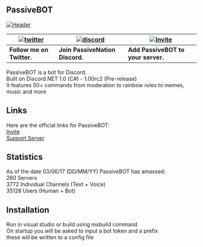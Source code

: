 ## PassiveBOT
[![Header](http://passivenation.com/images/Banner3.png)](http://www.passivenation.com/)

| [![twitter](https://cdn.discordapp.com/attachments/155726317222887425/252192520094613504/twiter_banner.JPG)](https://twitter.com/PassiveModding) | [![discord](https://cdn.discordapp.com/attachments/266240393639755778/281920766490968064/discord.png)](https://discord.gg/ZKXqt2a) | [![Invite](https://i.gyazo.com/3add2fb3dc485cd6e9e5eca315fcba17.png)](https://discordapp.com/oauth2/authorize?client_id=234112036701863936&scope=bot&permissions=2146958591)
| --- | --- | --- |
| **Follow me on Twitter.** | **Join PassiveNation Discord.** | **Add PassiveBOT to your server.** |

PassiveBOT is a bot for Discord.  
Built on Discord.NET 1.0 (C#) - 1.00rc2 (Pre-release)  
It features 50+ commands from moderation to rainbow roles to memes, music and more  

## Links

Here are the official links for PassiveBOT:  
[Invite](https://discordapp.com/oauth2/authorize?client_id=234112036701863936&scope=bot&permissions=2146958591)  
[Support Server](https://discord.gg/ZKXqt2a)  

## Statistics

As of the date 03/06/17 (DD/MM/YY) PassiveBOT has amassed:  
260 Servers  
3772 Individual Channels (Text + Voice)  
35128 Users (Human + Bot)  

## Installation

Run in visual studio or build using msbuild command   
On startup you will be asked to input a bot token and a prefix  
these will be written to a config file  

